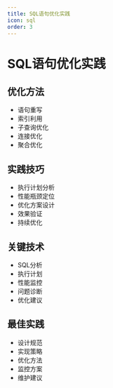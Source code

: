 ```yaml
---
title: SQL语句优化实践
icon: sql
order: 3
---
```


# SQL语句优化实践

## 优化方法
- 语句重写
- 索引利用
- 子查询优化
- 连接优化
- 聚合优化

## 实践技巧
- 执行计划分析
- 性能瓶颈定位
- 优化方案设计
- 效果验证
- 持续优化

## 关键技术
- SQL分析
- 执行计划
- 性能监控
- 问题诊断
- 优化建议

## 最佳实践
- 设计规范
- 实现策略
- 优化方法
- 监控方案
- 维护建议
